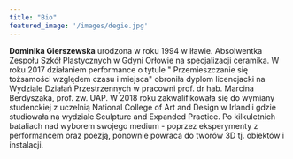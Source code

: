 ```yaml
---
title: "Bio"
featured_image: '/images/degie.jpg'
---
```


**Dominika Gierszewska** urodzona w roku 1994 w Iławie. Absolwentka Zespołu Szkół Plastycznych w Gdyni Orłowie na specjalizacji ceramika. W roku 2017 działaniem performance o tytule " Przemieszczanie się tożsamości względem czasu i miejsca" obroniła dyplom licencjacki na Wydziale Działań Przestrzennych w pracowni prof. dr hab. Marcina Berdyszaka, prof. zw. UAP. W 2018 roku zakwalifikowała się do wymiany studenckiej z uczelnią National College of Art and Design w
Irlandii gdzie studiowała na wydziale Sculpture and Expanded Practice. Po kilkuletnich bataliach nad wyborem swojego medium - poprzez eksperymenty z performancem oraz poezją, ponownie powraca do
tworów 3D tj. obiektów i instalacji.
